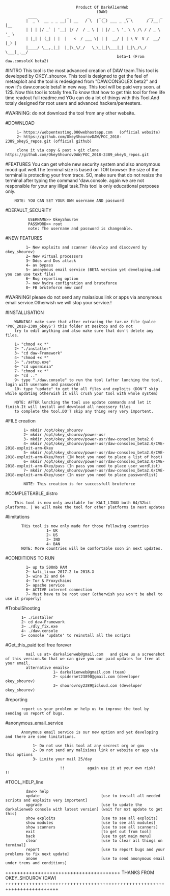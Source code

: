                                   Product Of DarkAlienWeb
                                            (DAW)
              ____             _        _    _ _         __        __   _     
             |  _ \  __ _ _ __| | __   / \  | (_) ___ _ _\ \      / /__| |__  
             | | | |/ _` | '__| |/ /  / _ \ | | |/ _ \ '_ \ \ /\ / / _ \ '_ \ 
             | |_| | (_| | |  |   <  / ___ \| | |  __/ | | \ V  V /  __/ |_) |
             |____/ \__,_|_|  |_|\_\/_/   \_\_|_|\___|_| |_|\_/\_/ \___|_.__/ 
                                                     beta~1 (From daw.consoleX beta2)



#INTRO
        This tool is the most advanced creation of DAW team.This tool is developed by OKEY_shourov.
        This tool is designed to get the feel of metasploit and the tool is redesigned from "DAW.CONSOLEX beta2"
        and now it's daw.console beta1 in new way.
        This tool will be paid very soon. at 12$. Now this tool is totally free.To know that how to get this tool for free life time readout full readme.md 
        YOu can do a lot of things with this Tool.And totaly designed for root users and advanced hackers/pentesters.

#WARNING: do not download the tool from any other website.

#DOWNLOAD
    
         1~ https://webpentesting.000webhostapp.com   (official website)
         2~ https://github.com/OkeyShourovDAW/POC_2018-2389_okeyS_repos.git (official github)
         
         clone it via copy & past > git clone https://github.com/OkeyShourovDAW/POC_2018-2389_okeyS_repos.git

#FEATURES
        You can get whole new security system and also anonymous mood quit well.The terminal size is based on TOR browser
        the size of the terminal is protecting your from trace.
        SO, make sure that do not resize the terminal after typing the command 'daw.console.
        again we are not responsible for your any illigal task.This tool is only educational perposes only.

        NOTE: YOU CAN SET YOUR OWN username AND password

#DEFAULT_SECURITY

 
              USERNAME>> OkeyShourov
              PASSWORD>> root
              note: The username and password is changeable.

#NEW FEATURES

             1~ New exploits and scanner (develop and discoverd by okey_shourov)
             2~ New virtual processors
             3~ Ddos and Dos attack
             4~ av bypass 
             5~ anonymous email service (BETA version yet developing.and you can use text file)
             6~ Bug reporting option
             7~ new hydra configration and bruteforce
             8~ FB bruteforce new conf

#WARNING! please do not send any malasious link or apps via anonymous email service.Otherwish we will stop your service.!

#INSTALLISATION

        WARNING! make sure that after extracing the tar.xz file (palce 'POC_2018-2389_okeyS') this folder at Desktop and do not
        try to edit anything and also make sure that don't delete any files.

        1~ "chmod +x *"
        2~ "./installer"
        3~ "cd daw-Framework"
        4~ "chmod +x *"
        5~ "./setup.exe"
        6~ "cd uporminia"
        7~ "chmod +x *"
        8~ "cd .."
        9~ type "./daw.console" to run the tool (after lunching the tool, login with username and password)
        10~ type "update" to get the all files and exploits (DON'T skip while updating otherwish it will crush your tool with whole system)
     
        NOTE: AFTER lunching the tool use update commands and let it finish.It will install and download all necessery files
        to complete the tool.DO'T skip any thing very very importent.

#FILE creation
      
            1~ mkdir /opt/okey_shourov
            2~ mkdir /opt/okey_shourov/power-usr
            3~ mkdir /opt/okey_shourov/power-usr/daw-consolex_beta2.0
            4~ mkdir /opt/okey_shourov/power-usr/daw-consolex_beta2.0/CVE-2018-exploit-arm-Okey
            5~ mkdir /opt/okey_shourov/power-usr/daw-consolex_beta2.0/CVE-2018-exploit-arm-Okey/host (IN host you need to place a list of host)
            6~ mkdir /opt/okey_shourov/power-usr/daw-consolex_beta2.0/CVE-2018-exploit-arm-Okey/pass (In pass you need to place user_wordlist)
            7~ mkdir /opt/okey_shourov/power-usr/daw-consolex_beta2.0/CVE-2018-exploit-arm-Okey/user (In user you need to place passwordlist)
  
            NOTE: This creation is for successfull bruteforce


#COMPLETEABLE_distro

        This tool is now only available for KALI_LINUX both 64/32bit platforms. | We will make the tool for other platforms in next updates


#limitations


           THis tool is now only made for those following countries
                      1~ UK
                      2~ US
                      3~ IND
                      4~ BAN
           NOTE: More countries will be comfortable soon in next updates.


#CONDITIONS TO RUN


             1~ up to 500mb RAM
             2~ kali_linux 2017.2 to 2018.X
             3~ wine 32 and 64
             4~ Tor & Proxychains
             5~ apache service
             6~ ACTIVE internet connection
             7~ Must have to be root user (otherwish you won't be abel to use it properly)

#TrobulShooting


           1~ ./installer
           2~ cd daw-Framework
           3~ ./dly_fix.exe
           4~ ./daw.console
           5~ console 'update' to reinstall all the scripts

#Get_this_paid tool free forever


             mail us at> darkalienweb@gmail.com   and give us a screenshot of this version.So that we can give you our paid updates for free at your email.
             alternative emails>
                         1~ darkalienweb@gmail.com (team)
                         2~ spidernet23890@gmail.com (developer okey_shourov)
                         3~ shourovroy2389@icloud.com (developer okey_shourov)

#reporting
   
           report us your problem or help us to improve the tool by sending us report of bugs.


#anonymous_email_service
  
           Anonymous email service is our new option and yet developing and there are some limitations.
              
                1~ Do not use this tool at any secrect org or gov 
                2~ Do not send any malisious link or website or app via this options 
                3~ Limite your mail 25/day
  
                            !!          again use it at your own risk!         !!


#TOOL_HELP_line


             daw>> help
             update                           [use to install all needed scripts and exploits very importent]
             upgrade                          [use to update the darkalienweb console with latest version] (wait for nxt update to get this)
             show exploits                    [use to see all exploits]
             show modules                     [use to see all modules]
             show scanners                    [use to see all scanners]
             exit                             [to get out from tool]
             back                             [use to get main menu]
             clear                            [use to clear all things on terminal]
             report                           [use to report bugs and your problems to fix next update]
             anone                            [use to send anonymous email under trems and conditions]

     

+++++++++++++++++++++++++++++++++++++++ THANKS FROM OKEY_SHOUROV (DAW) ++++++++++++++++++++++++++++++++++++++++++++++++++++++++++++++++++++++++
                                            
